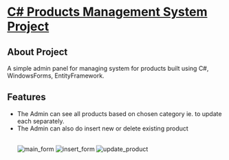 <p align="left">
    <h1><u>C# Products Management System Project</u></h1>
</p>

## About Project

A simple admin panel for managing system for products built using C#, WindowsForms, EntityFramework.

## Features
<ul>
    <li>The Admin can see all products based on chosen category ie. to update each separately. </li>
    <li>The Admin can also do insert new or delete existing product  </li>
<br>

![main_form](https://user-images.githubusercontent.com/72461048/119883677-18c79300-bf30-11eb-9c5c-8fb7027049da.png)
![insert_form](https://user-images.githubusercontent.com/72461048/119883772-339a0780-bf30-11eb-8d1a-1cc21faafdc8.png)
![update_product](https://user-images.githubusercontent.com/72461048/119883783-3694f800-bf30-11eb-8190-49e435d76a9b.png)
